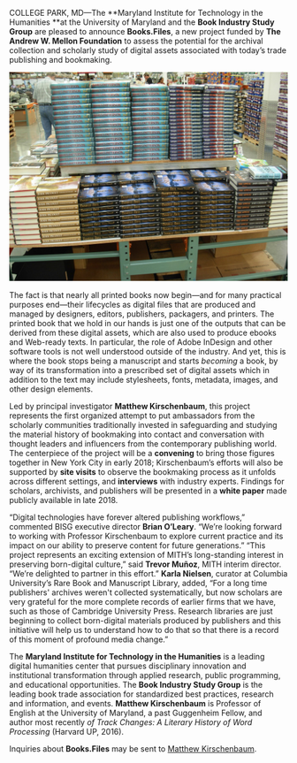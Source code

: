 COLLEGE PARK, MD—The **Maryland Institute for Technology in the Humanities **at the University of Maryland and the **Book Industry Study Group** are pleased to announce **Books.Files**, a new project funded by **The** **Andrew W. Mellon Foundation** to assess the potential for the archival collection and scholarly study of digital assets associated with today’s trade publishing and bookmaking.

![](../images/2010-2499689386_b13cdb37fc_b.jpg)![]()

The fact is that nearly all printed books now begin—and for many practical purposes end—their lifecycles as digital files that are produced and managed by designers, editors, publishers, packagers, and printers. The printed book that we hold in our hands is just one of the outputs that can be derived from these digital assets, which are also used to produce ebooks and Web-ready texts. In particular, the role of Adobe InDesign and other software tools is not well understood outside of the industry. And yet, this is where the book stops being a manuscript and starts _becoming_ a book, by way of its transformation into a prescribed set of digital assets which in addition to the text may include stylesheets, fonts, metadata, images, and other design elements.

Led by principal investigator **Matthew Kirschenbaum**, this project represents the first organized attempt to put ambassadors from the scholarly communities traditionally invested in safeguarding and studying the material history of bookmaking into contact and conversation with thought leaders and influencers from the contemporary publishing world. The centerpiece of the project will be a **convening** to bring those figures together in New York City in early 2018; Kirschenbaum’s efforts will also be supported by **site visits** to observe the bookmaking process as it unfolds across different settings, and **interviews** with industry experts. Findings for scholars, archivists, and publishers will be presented in a **white paper** made publicly available in late 2018.

“Digital technologies have forever altered publishing workflows,” commented BISG executive director **Brian O’Leary**. “We’re looking forward to working with Professor Kirschenbaum to explore current practice and its impact on our ability to preserve content for future generations.” “This project represents an exciting extension of MITH’s long-standing interest in preserving born-digital culture,” said **Trevor Muñoz**, MITH interim director. “We’re delighted to partner in this effort.” **Karla Nielsen**, curator at Columbia University’s Rare Book and Manuscript Library, added, “For a long time publishers' archives weren't collected systematically, but now scholars are very grateful for the more complete records of earlier firms that we have, such as those of Cambridge University Press. Research libraries are just beginning to collect born-digital materials produced by publishers and this initiative will help us to understand how to do that so that there is a record of this moment of profound media change.”

The **Maryland Institute for Technology in the Humanities** is a leading digital humanities center that pursues disciplinary innovation and institutional transformation through applied research, public programming, and educational opportunities. The **Book Industry Study Group** is the leading book trade association for standardized best practices, research and information, and events. **Matthew Kirschenbaum** is Professor of English at the University of Maryland, a past Guggenheim Fellow, and author most recently _of Track Changes: A Literary History of Word Processing_ (Harvard UP, 2016).

Inquiries about **Books.Files** may be sent to [Matthew Kirschenbaum](mailto:mgk@umd.edu).